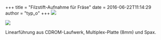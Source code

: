 +++
title = "Filzstift-Aufnahme für Fräse"
date = 2016-06-22T11:14:29
author = "typ_o"
+++
[![](https://flipdot.org/blog/uploads/plotter1.serendipityThumb.jpg)](https://flipdot.org/blog/uploads/plotter1.jpg)  
  
[![](https://flipdot.org/blog/uploads/plotter2.serendipityThumb.jpg)](https://flipdot.org/blog/uploads/plotter2.jpg)  
  
Linearführung aus CDROM-Laufwerk, Multiplex-Platte (8mm) und Spax.
